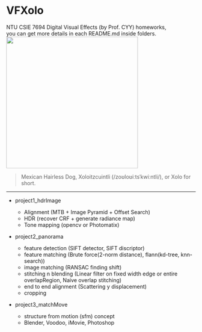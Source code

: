 # VFXolo
NTU CSIE 7694 Digital Visual Effects (by Prof. CYY) homeworks,   
you can get more details in each README.md inside folders.   
<img src="https://s3.amazonaws.com/cdn-origin-etr.akc.org/wp-content/uploads/2017/11/12212255/Xoloitzcuintli-on-White-06.jpg" width="350">  

> Mexican Hairless Dog, Xoloitzcuintli (/zoʊloʊiːtsˈkwiːntli/), or Xolo for short.  

---

* project1_hdrImage
  * Alignment (MTB + Image Pyramid + Offset Search)
  * HDR (recover CRF + generate radiance map)
  * Tone mapping (opencv or Photomatix)
* project2_panorama
  * feature detection (SIFT detector, SIFT discriptor)
  * feature matching (Brute force(2-norm distance), flann(kd-tree, knn-search))
  * image matching (RANSAC finding shift)
  * stitching n blending (Linear filter on fixed width edge or entire overlapRegion, Naive overlap stitching)
  * end to end alignment (Scattering y displacement)
  * cropping

* project3_matchMove
  * structure from motion (sfm) concept
  * Blender, Voodoo, iMovie, Photoshop
